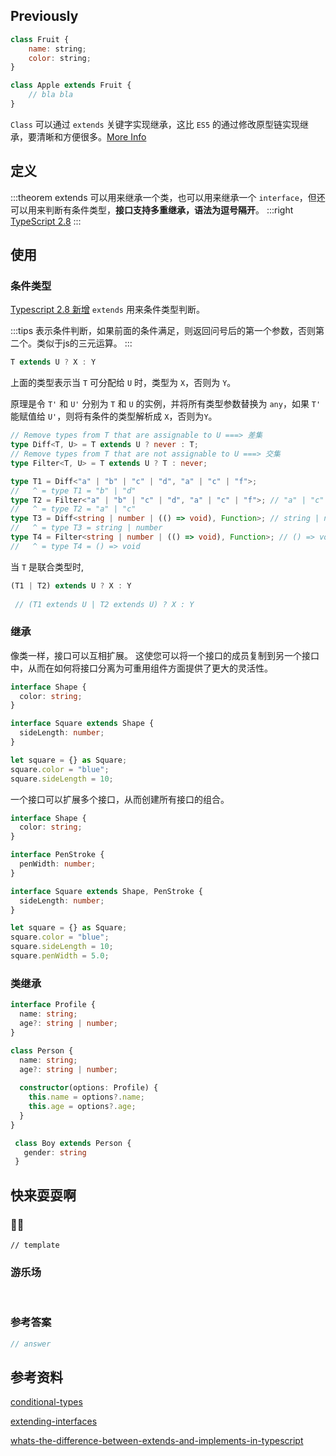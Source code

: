## Previously

```js
class Fruit {
	name: string;
	color: string;
}

class Apple extends Fruit {
	// bla bla
}
```

`Class` 可以通过 `extends` 关键字实现继承，这比 `ES5` 的通过修改原型链实现继承，要清晰和方便很多。[More Info](https://es6.ruanyifeng.com/?search=extends&x=0&y=0#docs/class-extends)

## 定义 <Badge text='Typescript extends 关键字' />

:::theorem extends
可以用来继承一个类，也可以用来继承一个 `interface`，但还可以用来判断有条件类型，**接口支持多重继承，语法为逗号隔开**。
:::right
[TypeScript 2.8](https://www.typescriptlang.org/docs/handbook/release-notes/typescript-2-8.html)
:::

## 使用

### 条件类型

[Typescript 2.8 新增](https://devblogs.microsoft.com/typescript/announcing-typescript-2-8-2/#conditional-types) `extends` 用来条件类型判断。

:::tips
表示条件判断，如果前面的条件满足，则返回问号后的第一个参数，否则第二个。类似于js的三元运算。
:::

```ts
T extends U ? X : Y
```

上面的类型表示当 `T` 可分配给 `U` 时，类型为 `X`，否则为 `Y`。

原理是令 `T'` 和 `U'` 分别为 `T` 和 `U` 的实例，并将所有类型参数替换为 `any`，如果 `T'` 能赋值给 `U'`，则将有条件的类型解析成 `X`，否则为`Y`。

```ts
// Remove types from T that are assignable to U ===> 差集
type Diff<T, U> = T extends U ? never : T;
// Remove types from T that are not assignable to U ===> 交集
type Filter<T, U> = T extends U ? T : never;

type T1 = Diff<"a" | "b" | "c" | "d", "a" | "c" | "f">;
//   ^ = type T1 = "b" | "d"
type T2 = Filter<"a" | "b" | "c" | "d", "a" | "c" | "f">; // "a" | "c"
//   ^ = type T2 = "a" | "c"
type T3 = Diff<string | number | (() => void), Function>; // string | number
//   ^ = type T3 = string | number
type T4 = Filter<string | number | (() => void), Function>; // () => void
//   ^ = type T4 = () => void
```

当 `T` 是联合类型时,

```ts
(T1 | T2) extends U ? X : Y
 
 // (T1 extends U | T2 extends U) ? X : Y
```

### 继承

像类一样，接口可以互相扩展。 这使您可以将一个接口的成员复制到另一个接口中，从而在如何将接口分离为可重用组件方面提供了更大的灵活性。

```ts
interface Shape {
  color: string;
}

interface Square extends Shape {
  sideLength: number;
}

let square = {} as Square;
square.color = "blue";
square.sideLength = 10;
```

一个接口可以扩展多个接口，从而创建所有接口的组合。

```ts
interface Shape {
  color: string;
}

interface PenStroke {
  penWidth: number;
}

interface Square extends Shape, PenStroke {
  sideLength: number;
}

let square = {} as Square;
square.color = "blue";
square.sideLength = 10;
square.penWidth = 5.0;
```

### 类继承

```ts
interface Profile {
  name: string;
  age?: string | number;
}

class Person {
  name: string;
  age?: string | number;
  
  constructor(options: Profile) {
    this.name = options?.name;
    this.age = options?.age;
  }
}

 class Boy extends Person {
   gender: string
 }
```

## 快来耍耍啊

### 🌰🌰

<!-- 题目 -->

```
// template
```

### 游乐场

<br />

<Editor
  value='// enjoy yourself'
/>

### 参考答案

```ts
// answer
```

## 参考资料

[conditional-types](https://www.typescriptlang.org/docs/handbook/advanced-types.html#conditional-types)

[extending-interfaces](https://www.typescriptlang.org/docs/handbook/interfaces.html#extending-interfaces)

[whats-the-difference-between-extends-and-implements-in-typescript](https://stackoverflow.com/questions/38834625/whats-the-difference-between-extends-and-implements-in-typescript)
